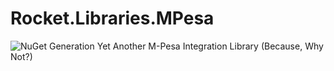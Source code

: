 # Rocket.Libraries.MPesa
![NuGet Generation](https://github.com/rocket-libs/Rocket.Libraries.MPesa/workflows/NuGet%20Generation/badge.svg?branch=master)
Yet Another M-Pesa Integration Library (Because, Why Not?)
